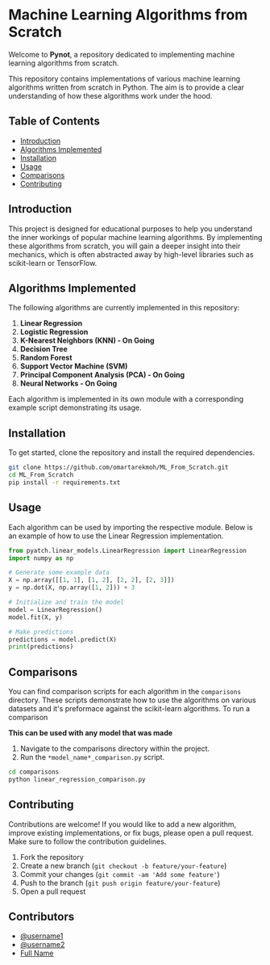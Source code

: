 # Machine Learning Algorithms from Scratch

Welcome to **Pynot**, a repository dedicated to implementing machine learning algorithms from scratch.

This repository contains implementations of various machine learning algorithms written from scratch in Python. The aim is to provide a clear understanding of how these algorithms work under the hood.

## Table of Contents

- [Introduction](#introduction)
- [Algorithms Implemented](#algorithms-implemented)
- [Installation](#installation)
- [Usage](#usage)
- [Comparisons](#comparisons)
- [Contributing](#contributing)

## Introduction

This project is designed for educational purposes to help you understand the inner workings of popular machine learning algorithms. By implementing these algorithms from scratch, you will gain a deeper insight into their mechanics, which is often abstracted away by high-level libraries such as scikit-learn or TensorFlow.

## Algorithms Implemented

The following algorithms are currently implemented in this repository:

1. **Linear Regression**
2. **Logistic Regression**
3. **K-Nearest Neighbors (KNN) - On Going**
4. **Decision Tree**
5. **Random Forest**
6. **Support Vector Machine (SVM)**
9. **Principal Component Analysis (PCA) - On Going**
10. **Neural Networks - On Going**

Each algorithm is implemented in its own module with a corresponding example script demonstrating its usage.

## Installation

To get started, clone the repository and install the required dependencies.

```bash
git clone https://github.com/omartarekmoh/ML_From_Scratch.git
cd ML_From_Scratch
pip install -r requirements.txt
```

## Usage

Each algorithm can be used by importing the respective module. Below is an example of how to use the Linear Regression implementation.

```python
from pyatch.linear_models.LinearRegression import LinearRegression
import numpy as np

# Generate some example data
X = np.array([[1, 1], [1, 2], [2, 2], [2, 3]])
y = np.dot(X, np.array([1, 2])) + 3

# Initialize and train the model
model = LinearRegression()
model.fit(X, y)

# Make predictions
predictions = model.predict(X)
print(predictions)
```

## Comparisons

You can find comparison scripts for each algorithm in the `comparisons` directory. These scripts demonstrate how to use the algorithms on various datasets and it's preformace against the scikit-learn algorithms. To run a comparison

**This can be used with any model that was made**

1. Navigate to the comparisons directory within the project.
2. Run the `*model_name*_comparison.py` script.

```bash
cd comparisons
python linear_regression_comparison.py
```

## Contributing

Contributions are welcome! If you would like to add a new algorithm, improve existing implementations, or fix bugs, please open a pull request. Make sure to follow the contribution guidelines.

1. Fork the repository
2. Create a new branch (`git checkout -b feature/your-feature`)
3. Commit your changes (`git commit -am 'Add some feature'`)
4. Push to the branch (`git push origin feature/your-feature`)
5. Open a pull request


## Contributors

- [@username1](https://github.com/username1)
- [@username2](https://github.com/username2)
- [Full Name](https://github.com/fullname)
